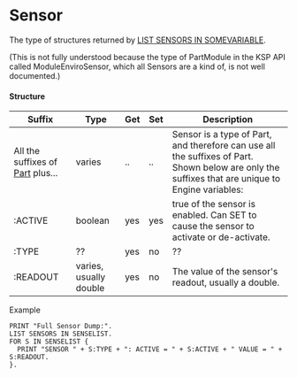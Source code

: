 Sensor
======

The type of structures returned by [LIST SENSORS IN SOMEVARIABLE](../../command/list/index.html#vessel-lists).

(This is not fully understood because the type of PartModule in the KSP API called ModuleEnviroSensor, which
all Sensors are a kind of, is not well documented.)

#### Structure

Suffix      | Type     | Get | Set | Description
------------|----------|-----|-----|--------------------------------------
All the suffixes of [Part](../part/index.html) plus... | varies | .. | .. | Sensor is a type of Part, and therefore can use all the suffixes of Part.  Shown below are only the suffixes that are unique to Engine variables:
:ACTIVE     | boolean  | yes | yes | true of the sensor is enabled.  Can SET to cause the sensor to activate or de-activate.
:TYPE       | ??       | yes | no  | ??
:READOUT    | varies, usually double | yes | no  | The value of the sensor's readout, usually a double.


Example

    PRINT "Full Sensor Dump:".
    LIST SENSORS IN SENSELIST.
    FOR S IN SENSELIST {
      PRINT "SENSOR " + S:TYPE + ": ACTIVE = " + S:ACTIVE + " VALUE = " + S:READOUT.
    }.
